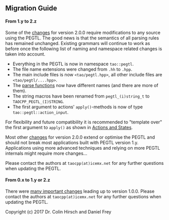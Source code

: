 ## Migration Guide

#### From 1.y to 2.z

Some of the [changes](Changelog.md#200) for version 2.0.0 require modifications to any source using the PEGTL.
The good news is that the semantics of all parsing rules has remained unchanged.
Existing grammars will continue to work as before once the following list of naming and namespace related changes is taken into account.

* Everything in the PEGTL is now in namespace `tao::pegtl`.
* The file name extensions were changed from `.hh` to `.hpp`.
* The main include files is now `<tao/pegtl.hpp>`, all other include files are `<tao/pegtl/....hpp>`.
* The [parse functions](Parser-Reference.md#parser-functions) now have different names (and there are more of them).
* The string macros have been renamed from `pegtl_(i)string_t` to `TAOCPP_PEGTL_(I)STRING`.
* The first argument to actions' `apply()`-methods is now of type `tao::pegtl::action_input`.

For flexibility and future compatibility it is recommended to "template over" the first argument to `apply()` as shown in [Actions and States](Actions-and-States.md#actions).

Most other [changes](Changelog.md#200) for version 2.0.0 extend or optimise the PEGTL and should not break most applications built with PEGTL version 1.y.
Applications using more advanced techniques and relying on more PEGTL internals might require more changes...

Please contact the authors at `taocpp(at)icemx.net` for any further questions when updating the PEGTL.

#### From 0.x to 1.y or 2.z

There were [many important changes](Changelog.md#100) leading up to version 1.0.0.
Please contact the authors at `taocpp(at)icemx.net` for any further questions when updating the PEGTL.

Copyright (c) 2017 Dr. Colin Hirsch and Daniel Frey
